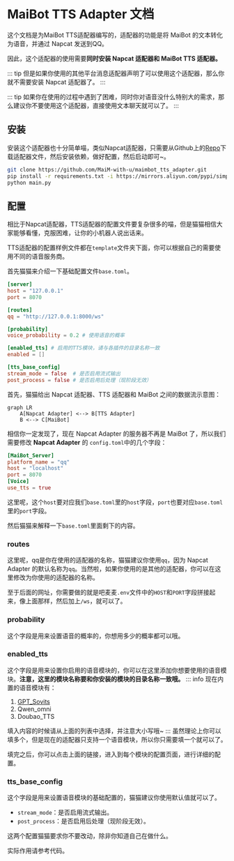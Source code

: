 # MaiBot TTS Adapter 文档

这个文档是为MaiBot TTS适配器编写的，适配器的功能是将 MaiBot 的文本转化为语音，并通过 Napcat 发送到QQ。

因此，这个适配器的使用需要**同时安装 Napcat 适配器和 MaiBot TTS 适配器。**

::: tip
但是如果你使用的其他平台消息适配器声明了可以使用这个适配器，那么你就不需要安装 Napcat 适配器了。
:::

::: tip
如果你在使用的过程中遇到了困难，同时你对语音没什么特别大的需求，那么建议你不要使用这个适配器，直接使用文本聊天就可以了。
:::

## 安装
安装这个适配器也十分简单喵，类似Napcat适配器，只需要从Github上的[Repo](https://github.com/MaiM-with-u/maimbot_tts_adapter)下载适配器文件，然后安装依赖，做好配置，然后启动即可~。
```bash
git clone https://github.com/MaiM-with-u/maimbot_tts_adapter.git
pip install -r requirements.txt -i https://mirrors.aliyun.com/pypi/simple --upgrade
python main.py
```

## 配置

相比于Napcat适配器，TTS适配器的配置文件要复杂很多的喵，但是猫猫相信大家能够看懂，克服困难，让你的小机器人说出话来。

TTS适配器的配置样例文件都在`template`文件夹下面，你可以根据自己的需要使用不同的语音服务商。

首先猫猫来介绍一下基础配置文件`base.toml`。
```toml
[server]
host = "127.0.0.1"
port = 8070

[routes]
qq = "http://127.0.0.1:8000/ws"

[probability]
voice_probability = 0.2 # 使用语音的概率

[enabled_tts] # 启用的TTS模块，请与各插件的目录名称一致
enabled = []

[tts_base_config]
stream_mode = false  # 是否启用流式输出
post_process = false # 是否启用后处理（现阶段无效）
```

首先，猫猫给出 Napcat 适配器、TTS 适配器和 MaiBot 之间的数据流示意图：

```mermaid
graph LR
    A[Napcat Adapter] <--> B[TTS Adapter]
    B <--> C[MaiBot]
```

相信你一定发现了，现在 Napcat Adapter 的服务器不再是 MaiBot 了，所以我们需要修改 **Napcat Adapter** 的 `config.toml`中的几个字段：

```toml
[MaiBot_Server]
platform_name = "qq"
host = "localhost"
port = 8070
[Voice]
use_tts = true
```
这里呢，这个`host`要对应我们`base.toml`里的`host`字段，`port`也要对应`base.toml`里的`port`字段。

然后猫猫来解释一下`base.toml`里面剩下的内容。

### routes
这里呢，qq是你在使用的适配器的名称，猫猫建议你使用`qq`，因为 Napcat Adapter 的默认名称为`qq`。当然啦，如果你使用的是其他的适配器，你可以在这里修改为你使用的适配器的名称。

至于后面的网址，你需要做的就是吧麦麦`.env`文件中的`HOST`和`PORT`字段拼接起来，像上面那样，然后加上`/ws`，就可以了。

### probability
这个字段是用来设置语音的概率的，你想用多少的概率都可以哦。

### enabled_tts
这个字段是用来设置你启用的语音模块的，你可以在这里添加你想要使用的语音模块。**注意，这里的模块名称要和你安装的模块的目录名称一致哦。**
::: info
现在内置的语音模块有：
1. [GPT_Sovits](./gpt_sovits)
2. Qwen_omni
3. Doubao_TTS

填入内容的时候请从上面的列表中选择，并注意大小写哦~
:::
虽然理论上你可以填多个，但是现在的适配器只支持一个语音模块，所以你只需要填一个就可以了。

填完之后，你可以点击上面的链接，进入到每个模块的配置页面，进行详细的配置。

### tts_base_config
这个字段是用来设置语音模块的基础配置的，猫猫建议你使用默认值就可以了。

- `stream_mode`：是否启用流式输出。
- `post_process`：是否启用后处理（现阶段无效）。

这两个配置猫猫要求你不要改动，除非你知道自己在做什么。

实际作用请参考代码。